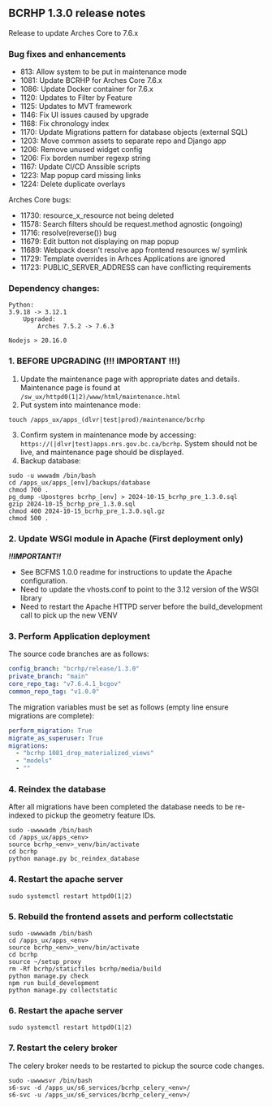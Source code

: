 BCRHP 1.3.0 release notes
------------------------
Release to update Arches Core to 7.6.x

### Bug fixes and enhancements
- 813: Allow system to be put in maintenance mode
- 1081: Update BCRHP for Arches Core 7.6.x
- 1086: Update Docker container for 7.6.x
- 1120: Updates to Filter by Feature
- 1125: Updates to MVT framework
- 1146: Fix UI issues caused by upgrade
- 1168: Fix chronology index
- 1170: Update Migrations pattern for database objects (external SQL)
- 1203: Move common assets to separate repo and Django app
- 1206: Remove unused widget config
- 1206: Fix borden number regexp string
- 1167: Update CI/CD Anssible scripts
- 1223: Map popup card missing links
- 1224: Delete duplicate overlays

Arches Core bugs:
- 11730: resource_x_resource not being deleted
- 11578: Search filters should be request.method agnostic (ongoing)
- 11716: resolve(reverse()) bug
- 11679: Edit button not displaying on map popup
- 11689: Webpack doesn't resolve app frontend resources w/ symlink
- 11729: Template overrides in Arhces Applications are ignored
- 11723: PUBLIC_SERVER_ADDRESS can have conflicting requirements
### Dependency changes:
```
Python:
3.9.18 -> 3.12.1
    Upgraded:
        Arches 7.5.2 -> 7.6.3

Nodejs > 20.16.0
```

### 1. BEFORE UPGRADING (!!! IMPORTANT !!!)

1. Update the maintenance page with appropriate dates and details. Maintenance page is found at `/sw_ux/httpd0(1|2)/www/html/maintenance.html`
2. Put system into maintenance mode:
```shell
touch /apps_ux/apps_(dlvr|test|prod)/maintenance/bcrhp
```
3. Confirm system in maintenance mode by accessing:
`https://(|dlvr|test)apps.nrs.gov.bc.ca/bcrhp`. System should not be live, and maintenance page should be displayed.
4. Backup database:
```shell
sudo -u wwwadm /bin/bash
cd /apps_ux/apps_[env]/backups/database
chmod 700 .
pg_dump -Upostgres bcrhp_[env] > 2024-10-15_bcrhp_pre_1.3.0.sql
gzip 2024-10-15_bcrhp_pre_1.3.0.sql
chmod 400 2024-10-15_bcrhp_pre_1.3.0.sql.gz
chmod 500 .
```

### 2. Update WSGI module in Apache (First deployment only)
**_!!IMPORTANT!!_**
- See BCFMS 1.0.0 readme for instructions to update the Apache configuration.
- Need to update the vhosts.conf to point to the 3.12 version of the WSGI library
- Need to restart the Apache HTTPD server before the build_development call
to pick up the new VENV

### 3. Perform Application deployment
The source code branches are as follows:
```yaml
config_branch: "bcrhp/release/1.3.0"
private_branch: "main"
core_repo_tag: "v7.6.4.1_bcgov" 
common_repo_tag: "v1.0.0"
```
The migration variables must be set as follows (empty line ensure migrations are complete):
```yaml
perform_migration: True
migrate_as_superuser: True
migrations:
  - "bcrhp 1081_drop_materialized_views"
  - "models"
  - ""
```

### 4. Reindex the database
After all migrations have been completed the database needs to be re-indexed to
pickup the geometry feature IDs.
```shell
sudo -uwwwadm /bin/bash
cd /apps_ux/apps_<env>
source bcrhp_<env>_venv/bin/activate
cd bcrhp
python manage.py bc_reindex_database
```

### 4. Restart the apache server
```shell
sudo systemctl restart httpd0(1|2)
```

### 5. Rebuild the frontend assets and perform collectstatic
```shell
sudo -uwwwadm /bin/bash
cd /apps_ux/apps_<env>
source bcrhp_<env>_venv/bin/activate
cd bcrhp
source ~/setup_proxy
rm -Rf bcrhp/staticfiles bcrhp/media/build
python manage.py check
npm run build_development
python manage.py collectstatic
```

### 6. Restart the apache server
```shell
sudo systemctl restart httpd0(1|2)
```

### 7. Restart the celery broker
The celery broker needs to be restarted to pickup the source code changes.
```shell
sudo -uwwwsvr /bin/bash
s6-svc -d /apps_ux/s6_services/bcrhp_celery_<env>/
s6-svc -u /apps_ux/s6_services/bcrhp_celery_<env>/
```